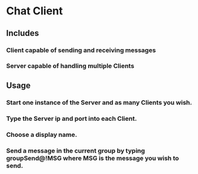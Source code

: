 # Chat Client
## Includes
### Client capable of sending and receiving messages
### Server capable of handling multiple Clients
## Usage
### Start one instance of the Server and as many Clients you wish.
### Type the Server ip and port into each Client.
### Choose a display name.
### Send a message in the current group by typing groupSend@!MSG where MSG is the message you wish to send.
